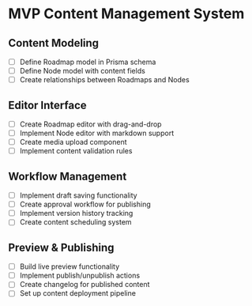 # MVP Content Management System

## Content Modeling
- [ ] Define Roadmap model in Prisma schema
- [ ] Define Node model with content fields
- [ ] Create relationships between Roadmaps and Nodes

## Editor Interface
- [ ] Create Roadmap editor with drag-and-drop
- [ ] Implement Node editor with markdown support
- [ ] Create media upload component
- [ ] Implement content validation rules

## Workflow Management
- [ ] Implement draft saving functionality
- [ ] Create approval workflow for publishing
- [ ] Implement version history tracking
- [ ] Create content scheduling system

## Preview & Publishing
- [ ] Build live preview functionality
- [ ] Implement publish/unpublish actions
- [ ] Create changelog for published content
- [ ] Set up content deployment pipeline